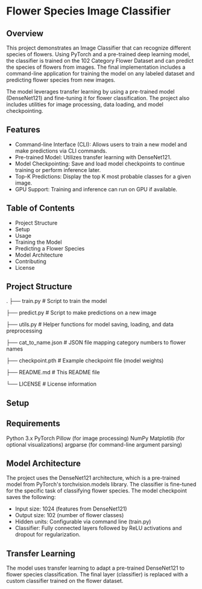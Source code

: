 # Flower Species Image Classifier
## Overview
This project demonstrates an Image Classifier that can recognize different species of flowers. Using PyTorch and a pre-trained deep learning model, the classifier is trained on the 102 Category Flower Dataset and can predict the species of flowers from images. The final implementation includes a command-line application for training the model on any labeled dataset and predicting flower species from new images.

The model leverages transfer learning by using a pre-trained model (DenseNet121) and fine-tuning it for flower classification. The project also includes utilities for image processing, data loading, and model checkpointing.

## Features
- Command-line Interface (CLI): Allows users to train a new model and make predictions via CLI commands.
- Pre-trained Model: Utilizes transfer learning with DenseNet121.
- Model Checkpointing: Save and load model checkpoints to continue training or perform inference later.
- Top-K Predictions: Display the top K most probable classes for a given image.
- GPU Support: Training and inference can run on GPU if available.

## Table of Contents
- Project Structure
- Setup
- Usage
- Training the Model
- Predicting a Flower Species
- Model Architecture
- Contributing
- License

## Project Structure
.
├── train.py                  # Script to train the model

├── predict.py                # Script to make predictions on a new image

├── utils.py                  # Helper functions for model saving, loading, and data preprocessing

├── cat_to_name.json          # JSON file mapping category numbers to flower names

├── checkpoint.pth            # Example checkpoint file (model weights)

├── README.md                 # This README file

└── LICENSE                   # License information

## Setup

## Requirements
Python 3.x
PyTorch
Pillow (for image processing)
NumPy
Matplotlib (for optional visualizations)
argparse (for command-line argument parsing)

## Model Architecture
The project uses the DenseNet121 architecture, which is a pre-trained model from PyTorch's torchvision.models library. The classifier is fine-tuned for the specific task of classifying flower species. The model checkpoint saves the following:

- Input size: 1024 (features from DenseNet121)
- Output size: 102 (number of flower classes)
- Hidden units: Configurable via command line (train.py)
- Classifier: Fully connected layers followed by ReLU activations and dropout for regularization.

## Transfer Learning
The model uses transfer learning to adapt a pre-trained DenseNet121 to flower species classification. The final layer (classifier) is replaced with a custom classifier trained on the flower dataset.
